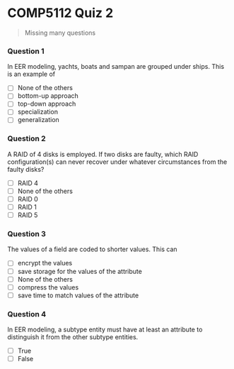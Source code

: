 # COMP5112 Quiz 2

> Missing many questions

### Question 1
In EER modeling, yachts, boats and sampan are grouped under ships. This is an example of

- [ ] None of the others
- [ ] bottom-up approach
- [ ] top-down approach
- [ ] specialization
- [ ] generalization

### Question 2
A RAID of 4 disks is employed. If two disks are faulty, which RAID configuration(s) can never recover under whatever circumstances from the faulty disks?

- [ ] RAID 4
- [ ] None of the others
- [ ] RAID 0
- [ ] RAID 1
- [ ] RAID 5

### Question 3
The values of a field are coded to shorter values. This can
- [ ] encrypt the values
- [ ] save storage for the values of the attribute
- [ ] None of the others
- [ ] compress the values
- [ ] save time to match values of the attribute

### Question 4
In EER modeling, a subtype entity must have at least an attribute to distinguish it from the other subtype entities.

- [ ] True
- [ ] False